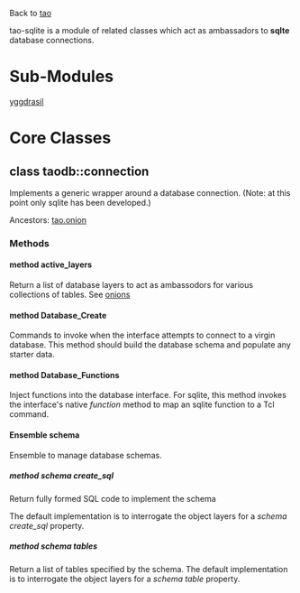 Back to [tao](../tao.md)

tao-sqlite is a module of related classes which act as ambassadors to **sqlte** database connections.

# Sub-Modules

[yggdrasil](yggdrasil.md)

# Core Classes

## class taodb::connection

Implements a generic wrapper around a database connection. (Note: at this
point only sqlite has been developed.)

Ancestors: [tao.onion](../tao/onions.md)

### Methods

#### method active_layers

Return a list of database layers to act as ambassodors for various
collections of tables. See [onions](../tao/onions.md)

#### method Database_Create

Commands to invoke when the interface attempts to connect to a virgin
database. This method should build the database schema and populate any
starter data.

#### method Database_Functions

Inject functions into the database interface. For sqlite, this method
invokes the interface's native *function* method to map an sqlite function
to a Tcl command.

#### Ensemble schema

Ensemble to manage database schemas.

##### method schema create_sql

Return fully formed SQL code to implement the schema

The default implementation
is to interrogate the object layers for a *schema create_sql* property.

##### method schema tables

Return a list of tables specified by the schema. The default implementation
is to interrogate the object layers for a *schema table* property.


